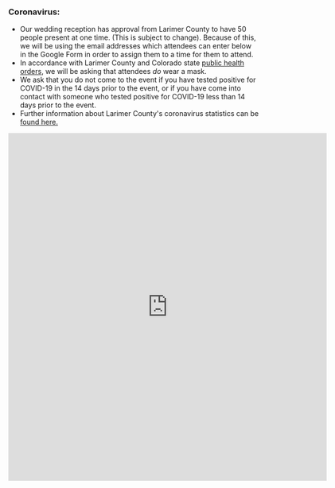 <link rel="stylesheet" type="text/css" media="all" href="markdown_styles.css" />

### Coronavirus:
* Our wedding reception has approval from Larimer County to have 50 people present at one time. (This is subject to change). Because of this, we will be using the email addresses which attendees can enter below in the Google Form in order to assign them to a time for them to attend.
* In accordance with Larimer County and Colorado state [public health orders](https://www.larimer.org/health/communicable-disease/coronavirus-covid-19/covid-19-public-health-orders-press-releases-and), we will be asking that attendees *do* wear a mask.
* We ask that you do not come to the event if you have tested positive for COVID-19 in the 14 days prior to the event, or if you have come into contact with someone who tested positive for COVID-19 less than 14 days prior to the event.
* Further information about Larimer County's coronavirus statistics can be [found here.](https://www.larimer.org/health/communicable-disease/coronavirus-covid-19/larimer-county-positive-covid-19-numbers)

<iframe src="https://docs.google.com/forms/d/e/1FAIpQLScWDjvrb3fMDA5Ga5vLP7WZF6iQzfcwHFyi81ip180NRC7MZw/viewform?embedded=true" width="640" height="700" frameborder="0" marginheight="0" marginwidth="0" id="form">Loading…</iframe>

